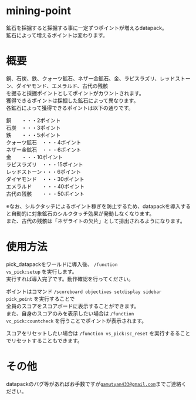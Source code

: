 # mining-point
鉱石を採掘すると採掘する事に一定ずつポイントが増えるdatapack。  
鉱石によって増えるポイントは変わります。  

# 概要
銅、石炭、鉄、クォーツ鉱石、ネザー金鉱石、金、ラピスラズリ、レッドストーン、ダイヤモンド、エメラルド、古代の残骸  
を掘ると採掘ポイントとしてポイントがカウントされます。  
獲得できるポイントは採掘した鉱石によって異なります。  
各鉱石によって獲得できるポイントは以下の通りです。  

銅　　・・・2ポイント  
石炭　・・・3ポイント  
鉄　　・・・5ポイント  
クォーツ鉱石　・・・4ポイント  
ネザー金鉱石　・・・6ポイント  
金　　・・・10ポイント  
ラピスラズリ　・・・15ポイント  
レッドストーン・・・6ポイント  
ダイヤモンド　・・・30ポイント  
エメラルド　　・・・40ポイント  
古代の残骸　　・・・50ポイント  

※なお、シルクタッチによるポイント稼ぎを防止するため、datapackを導入すると自動的に対象鉱石のシルクタッチ効果が発動しなくなります。  
また、古代の残骸は「ネザライトの欠片」として排出されるようになります。  

# 使用方法
pick_datapackをワールドに導入後、 <code>/function vs_pick:setup</code> を実行します。  
実行すれば導入完了です。動作確認を行ってください。  

ポイントはコマンド <code>/scoreboard objectives setdisplay sidebar pick_point</code> を実行することで  
全員のスコアをスコアボードに表示することができます。  
また、自身のスコアのみを表示したい場合は <code>/function vc_pick:countcheck</code> を行うことでポイントが表示されます。  
  
スコアをリセットしたい場合は <code>/function vs_pick:sc_reset</code> を実行するることでリセットすることもできます。  

# その他
datapackのバグ等があればお手数ですが<code>gamutyan433@gmail.com</code>までご連絡ください。